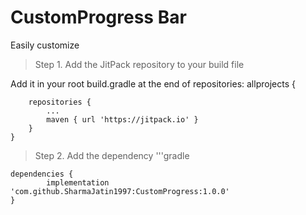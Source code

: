 # CustomProgress Bar
Easily customize

> Step 1. Add the JitPack repository to your build file

Add it in your root build.gradle at the end of repositories:
allprojects {

		repositories {
			...
			maven { url 'https://jitpack.io' }
		}
	}

 > Step 2. Add the dependency
  '''gradle
  
 	dependencies {
	        implementation 'com.github.SharmaJatin1997:CustomProgress:1.0.0'
	}

 
